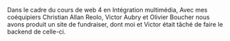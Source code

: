Dans le cadre du cours de web 4 en Intégration multimédia, Avec mes coéquipiers Christian Allan Reolo, Victor Aubry et Olivier Boucher nous avons produit un site de fundraiser, dont moi et Victor était tâché de faire le backend de celle-ci.
